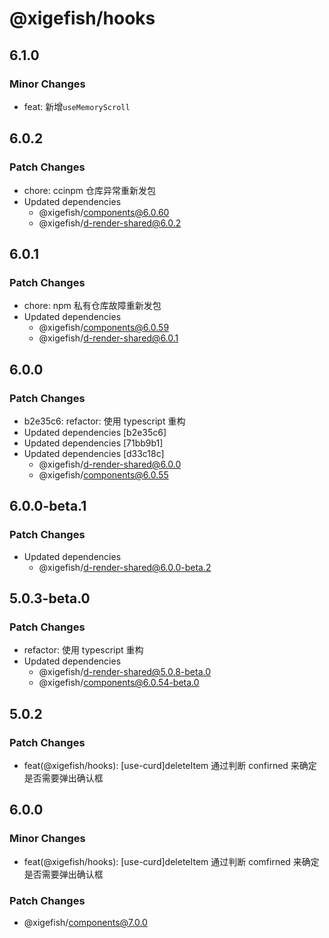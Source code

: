 # @xigefish/hooks

## 6.1.0

### Minor Changes

- feat: 新增`useMemoryScroll`

## 6.0.2

### Patch Changes

- chore: ccinpm 仓库异常重新发包
- Updated dependencies
  - @xigefish/components@6.0.60
  - @xigefish/d-render-shared@6.0.2

## 6.0.1

### Patch Changes

- chore: npm 私有仓库故障重新发包
- Updated dependencies
  - @xigefish/components@6.0.59
  - @xigefish/d-render-shared@6.0.1

## 6.0.0

### Patch Changes

- b2e35c6: refactor: 使用 typescript 重构
- Updated dependencies [b2e35c6]
- Updated dependencies [71bb9b1]
- Updated dependencies [d33c18c]
  - @xigefish/d-render-shared@6.0.0
  - @xigefish/components@6.0.55

## 6.0.0-beta.1

### Patch Changes

- Updated dependencies
  - @xigefish/d-render-shared@6.0.0-beta.2

## 5.0.3-beta.0

### Patch Changes

- refactor: 使用 typescript 重构
- Updated dependencies
  - @xigefish/d-render-shared@5.0.8-beta.0
  - @xigefish/components@6.0.54-beta.0

## 5.0.2

### Patch Changes

- feat(@xigefish/hooks): [use-curd]deleteItem 通过判断 confirned 来确定是否需要弹出确认框

## 6.0.0

### Minor Changes

- feat(@xigefish/hooks): [use-curd]deleteItem 通过判断 comfirned 来确定是否需要弹出确认框

### Patch Changes

- @xigefish/components@7.0.0
